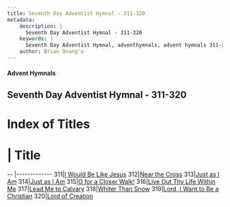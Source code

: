 ```yaml
---
title: Seventh Day Adventist Hymnal - 311-320
metadata:
    description: |
      Seventh Day Adventist Hymnal - 311-320
    keywords: |
      Seventh Day Adventist Hymnal, adventhymnals, advent hymnals 311-320
    author: Brian Onang'o
---
```


#### Advent Hymnals
## Seventh Day Adventist Hymnal - 311-320

# Index of Titles
# | Title                        
-- |-------------
311|[I Would Be Like Jesus](/seventh-day-adventist-hymnal/301-400/311-320/I-Would-Be-Like-Jesus)
312|[Near the Cross](/seventh-day-adventist-hymnal/301-400/311-320/Near-the-Cross)
313|[Just as I Am](/seventh-day-adventist-hymnal/301-400/311-320/Just-as-I-Am)
314|[Just as I Am](/seventh-day-adventist-hymnal/301-400/311-320/Just-as-I-Am_1)
315|[O for a Closer Walk!](/seventh-day-adventist-hymnal/301-400/311-320/O-for-a-Closer-Walk!)
316|[Live Out Thy Life Within Me](/seventh-day-adventist-hymnal/301-400/311-320/Live-Out-Thy-Life-Within-Me)
317|[Lead Me to Calvary](/seventh-day-adventist-hymnal/301-400/311-320/Lead-Me-to-Calvary)
318|[Whiter Than Snow](/seventh-day-adventist-hymnal/301-400/311-320/Whiter-Than-Snow)
319|[Lord, I Want to Be a Christian](/seventh-day-adventist-hymnal/301-400/311-320/Lord,-I-Want-to-Be-a-Christian)
320|[Lord of Creation](/seventh-day-adventist-hymnal/301-400/311-320/Lord-of-Creation)